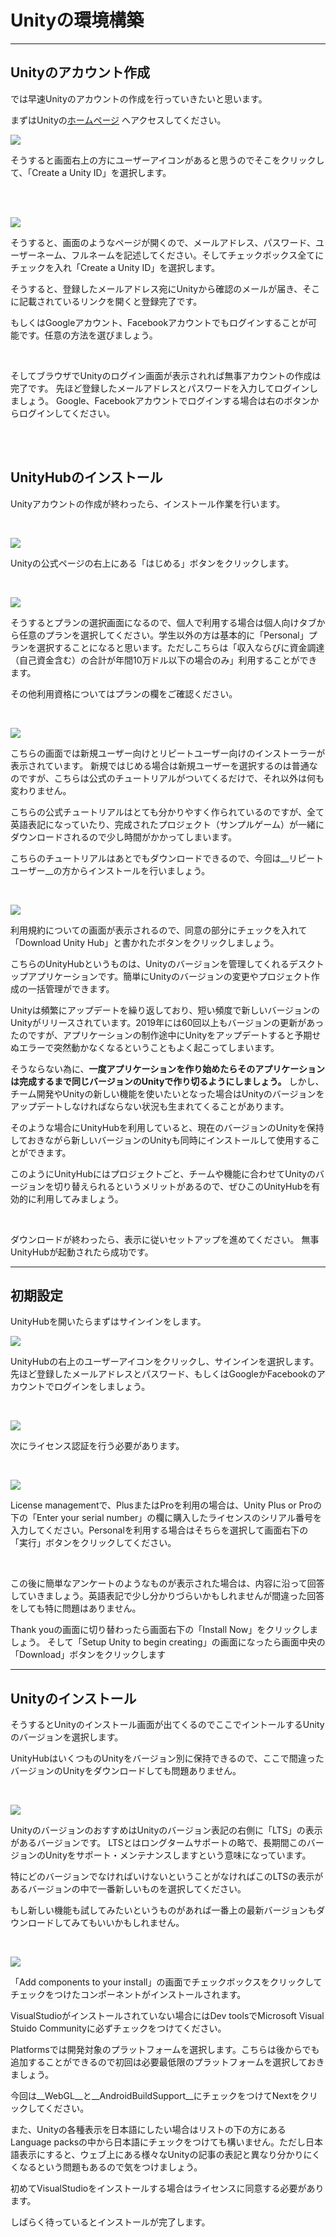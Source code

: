 # Unityの環境構築

---

## Unityのアカウント作成

では早速Unityのアカウントの作成を行っていきたいと思います。

まずはUnityの[ホームページ](https://unity.com/ja) へアクセスしてください。

![](./img/image2-1.png)

そうすると画面右上の方にユーザーアイコンがあると思うのでそこをクリックして、「Create a Unity ID」を選択します。

<br>
<br>

![](./img/image2-2.png)

そうすると、画面のようなページが開くので、メールアドレス、パスワード、ユーザーネーム、フルネームを記述してください。そしてチェックボックス全てにチェックを入れ「Create a Unity ID」を選択します。

そうすると、登録したメールアドレス宛にUnityから確認のメールが届き、そこに記載されているリンクを開くと登録完了です。

もしくはGoogleアカウント、Facebookアカウントでもログインすることが可能です。任意の方法を選びましょう。

<br>

そしてブラウザでUnityのログイン画面が表示されれば無事アカウントの作成は完了です。
先ほど登録したメールアドレスとパスワードを入力してログインしましょう。
Google、Facebookアカウントでログインする場合は右のボタンからログインしてください。

<br>
<br>

## UnityHubのインストール

Unityアカウントの作成が終わったら、インストール作業を行います。

<br>

![](img/image2-3.png)

Unityの公式ページの右上にある「はじめる」ボタンをクリックします。

<br>

![](img/image2-4.png)

そうするとプランの選択画面になるので、個人で利用する場合は個人向けタブから任意のプランを選択してください。学生以外の方は基本的に「Personal」プランを選択することになると思います。ただしこちらは「収入ならびに資金調達（自己資金含む）の合計が年間10万ドル以下の場合のみ」利用することができます。

その他利用資格についてはプランの欄をご確認ください。

<br>

![](img/image2-5.png)

こちらの画面では新規ユーザー向けとリピートユーザー向けのインストーラーが表示されています。
新規ではじめる場合は新規ユーザーを選択するのは普通なのですが、こちらは公式のチュートリアルがついてくるだけで、それ以外は何も変わりません。

こちらの公式チュートリアルはとても分かりやすく作られているのですが、全て英語表記になっていたり、完成されたプロジェクト（サンプルゲーム）が一緒にダウンロードされるので少し時間がかかってしまいます。

こちらのチュートリアルはあとでもダウンロードできるので、今回は__リピートユーザー__の方からインストールを行いましょう。

<br>

![](img/image2-6.png)

利用規約についての画面が表示されるので、同意の部分にチェックを入れて「Download Unity Hub」と書かれたボタンをクリックしましょう。

こちらのUnityHubというものは、Unityのバージョンを管理してくれるデスクトップアプリケーションです。簡単にUnityのバージョンの変更やプロジェクト作成の一括管理ができます。

Unityは頻繁にアップデートを繰り返しており、短い頻度で新しいバージョンのUnityがリリースされています。2019年には60回以上もバージョンの更新があったのですが、アプリケーションの制作途中にUnityをアップデートすると予期せぬエラーで突然動かなくなるということもよく起こってしまいます。

そうならない為に、__一度アプリケーションを作り始めたらそのアプリケーションは完成するまで同じバージョンのUnityで作り切るようにしましょう。__
しかし、チーム開発やUnityの新しい機能を使いたいとなった場合はUnityのバージョンをアップデートしなければならない状況も生まれてくることがあります。

そのような場合にUnityHubを利用していると、現在のバージョンのUnityを保持しておきながら新しいバージョンのUnityも同時にインストールして使用することができます。

このようにUnityHubにはプロジェクトごと、チームや機能に合わせてUnityのバージョンを切り替えられるというメリットがあるので、ぜひこのUnityHubを有効的に利用してみましょう。

<br>

ダウンロードが終わったら、表示に従いセットアップを進めてください。
無事UnityHubが起動されたら成功です。

---


## 初期設定

UnityHubを開いたらまずはサインインをします。

![](img/image2-7.png)

UnityHubの右上のユーザーアイコンをクリックし、サインインを選択します。
先ほど登録したメールアドレスとパスワード、もしくはGoogleかFacebookのアカウントでログインをしましょう。

<br>

![](img/image2-8.png)

次にライセンス認証を行う必要があります。

<br>

![](img/image2-9.png)


License managementで、PlusまたはProを利用の場合は、Unity Plus or Proの下の「Enter your serial number」の欄に購入したライセンスのシリアル番号を入力してください。Personalを利用する場合はそちらを選択して画面右下の「実行」ボタンをクリックしてください。

<br>

この後に簡単なアンケートのようなものが表示された場合は、内容に沿って回答していきましょう。英語表記で少し分かりづらいかもしれませんが間違った回答をしても特に問題はありません。

Thank youの画面に切り替わったら画面右下の「Install Now」をクリックしましょう。
そして「Setup Unity to begin creating」の画面になったら画面中央の「Download」ボタンをクリックします


<hr>

## Unityのインストール

そうするとUnityのインストール画面が出てくるのでここでイントールするUnityのバージョンを選択します。

UnityHubはいくつものUnityをバージョン別に保持できるので、ここで間違ったバージョンのUnityをダウンロードしても問題ありません。

<br>

![](img/image2-10.png)


UnityのバージョンのおすすめはUnityのバージョン表記の右側に「LTS」の表示があるバージョンです。
LTSとはロングタームサポートの略で、長期間このバージョンのUnityをサポート・メンテナンスしますという意味になっています。

特にどのバージョンでなければいけないということがなければこのLTSの表示があるバージョンの中で一番新しいものを選択してください。

もし新しい機能も試してみたいというものがあれば一番上の最新バージョンもダウンロードしてみてもいいかもしれません。

<br>

![](img/image2-11.png)

「Add components to your install」の画面でチェックボックスをクリックしてチェックをつけたコンポーネントがインストールされます。

VisualStudioがインストールされていない場合にはDev toolsでMicrosoft Visual Stuido Communityに必ずチェックをつけてください。

Platformsでは開発対象のプラットフォームを選択します。こちらは後からでも追加することができるので初回は必要最低限のプラットフォームを選択しておきましょう。

今回は__WebGL__と__AndroidBuildSupport__にチェックをつけてNextをクリックしてください。

また、Unityの各種表示を日本語にしたい場合はリストの下の方にあるLanguage packsの中から日本語にチェックをつけても構いません。ただし日本語表示にすると、ウェブ上にある様々なUnityの記事の表記と異なり分かりにくくなるという問題もあるので気をつけましょう。

初めてVisualStudioをインストールする場合はライセンスに同意する必要があります。

しばらく待っているとインストールが完了します。
